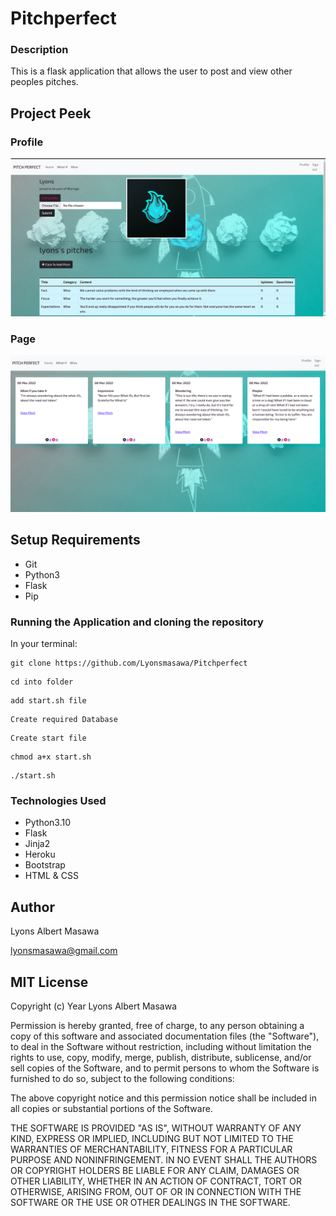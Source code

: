 # Pitchperfect

### Description

This is a flask application that allows the user to post and view other peoples pitches.

## Project Peek

### Profile
<img src="peek.png">

### Page
<img src="peek2.png">


## Setup Requirements

- Git
- Python3
- Flask
- Pip

### Running the Application and cloning the repository

In your terminal:

```
git clone https://github.com/Lyonsmasawa/Pitchperfect
```

```
cd into folder
```

```
add start.sh file
```

```
Create required Database
```

```
Create start file
```

```
chmod a+x start.sh
```

```
./start.sh
```

### Technologies Used

- Python3.10
- Flask
- Jinja2
- Heroku
- Bootstrap
- HTML & CSS

## Author

 Lyons Albert Masawa
 
 lyonsmasawa@gmail.com

## MIT License

Copyright (c) Year Lyons Albert Masawa

Permission is hereby granted, free of charge, to any person obtaining a copy of this software and associated documentation files (the "Software"), to deal in the Software without restriction, including without limitation the rights to use, copy, modify, merge, publish, distribute, sublicense, and/or sell copies of the Software, and to permit persons to whom the Software is furnished to do so, subject to the following conditions:

The above copyright notice and this permission notice shall be included in all copies or substantial portions of the Software.

THE SOFTWARE IS PROVIDED "AS IS", WITHOUT WARRANTY OF ANY KIND, EXPRESS OR IMPLIED, INCLUDING BUT NOT LIMITED TO THE WARRANTIES OF MERCHANTABILITY, FITNESS FOR A PARTICULAR PURPOSE AND NONINFRINGEMENT. IN NO EVENT SHALL THE AUTHORS OR COPYRIGHT HOLDERS BE LIABLE FOR ANY CLAIM, DAMAGES OR OTHER LIABILITY, WHETHER IN AN ACTION OF CONTRACT, TORT OR OTHERWISE, ARISING FROM, OUT OF OR IN CONNECTION WITH THE SOFTWARE OR THE USE OR OTHER DEALINGS IN THE SOFTWARE.
